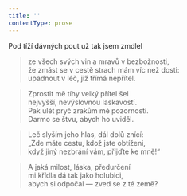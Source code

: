 ```yaml
---
title: ''
contentType: prose
---
```


Pod tíží dávných pout už tak jsem zmdlel

> ze všech svých vin a mravů v bezbožnosti,  
> že zmást se v cestě strach mám víc než dosti:  
> upadnout v léč, již třímá nepřítel.

> Zprostit mě tíhy velký přítel šel  
> nejvyšší, nevýslovnou laskavostí.  
> Pak ulét pryč zrakům mé pozornosti.  
> Darmo se štvu, abych ho uviděl.

> Leč slyším jeho hlas, dál dolů znící:  
> „Zde máte cestu, kdož jste obtíženi,  
> když jiný nezbrání vám, přijďte ke mně!“

> A jaká milost, láska, předurčení  
> mi křídla dá tak jako holubici,  
> abych si odpočal — zved se z té země?
